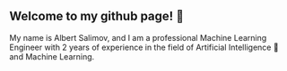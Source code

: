 ## Welcome to my github page! 🖖
My name is Albert Salimov, and I am a professional Machine Learning Engineer with 2 years of experience in the field of Artificial Intelligence 🤖 and Machine Learning. 
